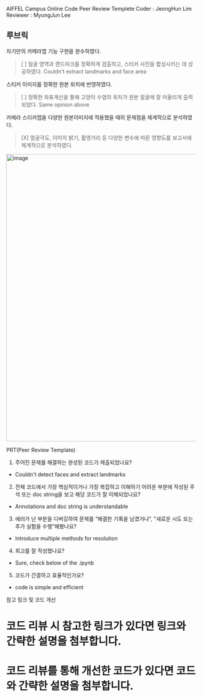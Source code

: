 AIFFEL Campus Online Code Peer Review Templete
Coder : JeongHun Lim
Reviewer : MyungJun Lee

## 루브릭

자기만의 카메라앱 기능 구현을 완수하였다.
> [ ] 얼굴 영역과 랜드마크를 정확하게 검출하고, 스티커 사진을 합성시키는 데 성공하였다.
> Couldn't extract landmarks and face area

스티커 이미지를 정확한 원본 위치에 반영하였다.
> [ ] 정확한 좌표계산을 통해 고양이 수염의 위치가 원본 얼굴에 잘 어울리게 출력되었다.
> Same opinion above

카메라 스티커앱을 다양한 원본이미지에 적용했을 때의 문제점을 체계적으로 분석하였다.
> [X] 얼굴각도, 이미지 밝기, 촬영거리 등 다양한 변수에 따른 영향도를 보고서에 체계적으로 분석하였다.
<img width="764" alt="image" src="https://github.com/Chancecatch1/AIFFEL_Quest/assets/129345591/798cf877-ab1e-4f72-bbf6-cd7c38a36e23">


PRT(Peer Review Template)
1. 주어진 문제를 해결하는 완성된 코드가 제출되었나요?
 - Couldn't detect faces and extract landmarks

2. 전체 코드에서 가장 핵심적이거나 가장 복잡하고 이해하기 어려운 부분에 작성된 주석 또는 doc string을 보고 해당 코드가 잘 이해되었나요?
 - Annotations and doc string is understandable

3. 에러가 난 부분을 디버깅하여 문제를 “해결한 기록을 남겼거나”, "새로운 시도 또는 추가 실험을 수행”해봤나요?
 - Introduce multiple methods for resolution

4. 회고를 잘 작성했나요?
 - Sure, check below of the .ipynb
   
5. 코드가 간결하고 효율적인가요?
 - code is simple and efficient

참고 링크 및 코드 개선
# 코드 리뷰 시 참고한 링크가 있다면 링크와 간략한 설명을 첨부합니다.
# 코드 리뷰를 통해 개선한 코드가 있다면 코드와 간략한 설명을 첨부합니다.
